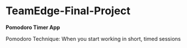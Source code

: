 # TeamEdge-Final-Project
**Pomodoro Timer App**

Pomodoro Technique: When you start working in short, timed sessions

